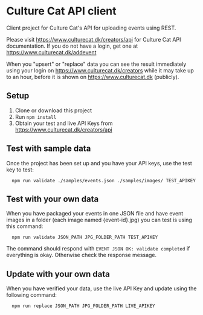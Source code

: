 # Culture Cat API client
Client project for Culture Cat's API for uploading events using REST.

Please visit https://www.culturecat.dk/creators/api for Culture Cat API documentation.
If you do not have a login, get one at https://www.culturecat.dk/addevent

When you "upsert" or "replace" data you can see the result immediately using your login on https://www.culturecat.dk/creators while it may take up to an hour, before it is shown on https://www.culturecat.dk (publicly).

## Setup
1. Clone or download this project
2. Run `npm install`
3. Obtain your test and live API Keys from https://www.culturecat.dk/creators/api

## Test with sample data
Once the project has been set up and you have your API keys, use the test key to test:

```
  npm run validate ./samples/events.json ./samples/images/ TEST_APIKEY 
``` 

## Test with your own data
When you have packaged your events in one JSON file and have event images in a folder (each image named {event-id}.jpg) you can test is using this command:

```
  npm run validate JSON_PATH JPG_FOLDER_PATH TEST_APIKEY 
``` 

The command should respond with `EVENT JSON OK: validate completed` if everything is okay. Otherwise check the response message.

## Update with your own data
When you have verified your data, use the live API Key and update using the following command:

```
  npm run replace JSON_PATH JPG_FOLDER_PATH LIVE_APIKEY 
``` 


